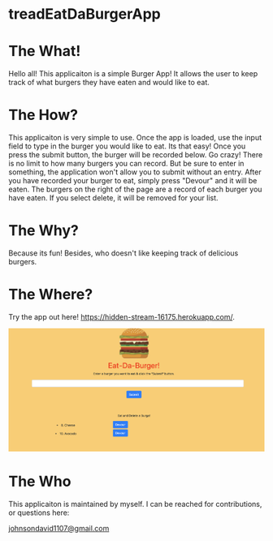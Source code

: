 # treadEatDaBurgerApp

# The What!
Hello all!  This applicaiton is a simple Burger App!  It allows the user to keep track of what burgers they have eaten and would like to eat.  

# The How?
This applicaiton is very simple to use.  Once the app is loaded, use the input field to type in the burger you would like to eat.  Its that easy!  Once you press the submit button, the burger will be recorded below.  Go crazy!  There is no limit to how many burgers you can record.  But be sure to enter in something, the application won't allow you to submit without an entry.  After you have recorded your burger to eat, simply press "Devour" and it will be eaten.  The burgers on the right of the page are a record of each burger you have eaten.  If you select delete, it will be removed for your list. 

# The Why?

Because its fun!  Besides, who doesn't like keeping track of delicious burgers.

# The Where?

Try the app out here!  https://hidden-stream-16175.herokuapp.com/.

<img src="./public/assets/css/burgerAppPic.png" alt="burgerPic">

# The Who

This applicaiton is maintained by myself.  I can be reached for contributions, or questions here:

johnsondavid1107@gmail.com

